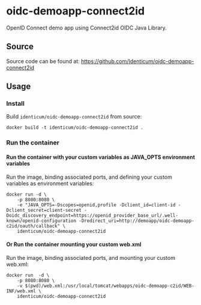 # oidc-demoapp-connect2id
OpenID Connect demo app using Connect2id OIDC Java Library.

## Source
Source code can be found at: https://github.com/Identicum/oidc-demoapp-connect2id

## Usage

### Install

Build `identicum/oidc-demoapp-connect2id` from source:

    docker build -t identicum/oidc-demoapp-connect2id .

### Run the container

#### Run the container with your custom variables as JAVA_OPTS environment variables

Run the image, binding associated ports, and defining your custom variables as environment variables:

    docker run -d \
	    -p 8080:8080 \
	    -e "JAVA_OPTS=-Dscopes=openid,profile -Dclient_id=client-id -Dclient_secret=client-secret -Doidc_discovery_endpoint=https://openid_provider_base_url/.well-known/openid-configuration -Dredirect_uri=http://demoapp/oidc-demoapp-c2id/oauth/callback" \
        identicum/oidc-demoapp-connect2id


#### Or Run the container mounting your custom web.xml


Run the image, binding associated ports, and mounting your custom web.xml:

    docker run  -d \ 
        -p 8080:8080 \
        -v $(pwd)/web.xml:/usr/local/tomcat/webapps/oidc-demoapp-c2id/WEB-INF/web.xml \
	    identicum/oidc-demoapp-connect2id
